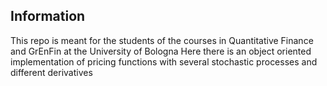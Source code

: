 ## Information

This repo is meant for the students of the courses in Quantitative Finance and GrEnFin at the University of Bologna
Here there is an object oriented implementation of pricing functions with several stochastic processes and different derivatives 
